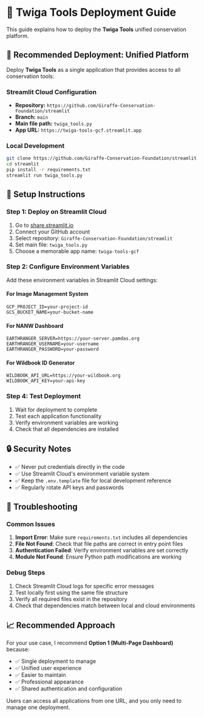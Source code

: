 # 🚀 Twiga Tools Deployment Guide

This guide explains how to deploy the **Twiga Tools** unified conservation platform.

## 🌟 Recommended Deployment: Unified Platform

Deploy **Twiga Tools** as a single application that provides access to all conservation tools:

### Streamlit Cloud Configuration
- **Repository:** `https://github.com/Giraffe-Conservation-Foundation/streamlit`
- **Branch:** `main` 
- **Main file path:** `twiga_tools.py`
- **App URL:** `https://twiga-tools-gcf.streamlit.app`

### Local Development
```bash
git clone https://github.com/Giraffe-Conservation-Foundation/streamlit.git
cd streamlit
pip install -r requirements.txt
streamlit run twiga_tools.py
```

## 🔧 Setup Instructions

### Step 1: Deploy on Streamlit Cloud

1. Go to [share.streamlit.io](https://share.streamlit.io)
2. Connect your GitHub account
3. Select repository: `Giraffe-Conservation-Foundation/streamlit`
4. Set main file: `twiga_tools.py`
5. Choose a memorable app name: `twiga-tools-gcf`

### Step 2: Configure Environment Variables

Add these environment variables in Streamlit Cloud settings:

#### For Image Management System
```
GCP_PROJECT_ID=your-project-id
GCS_BUCKET_NAME=your-bucket-name
```

#### For NANW Dashboard
```
EARTHRANGER_SERVER=https://your-server.pamdas.org
EARTHRANGER_USERNAME=your-username  
EARTHRANGER_PASSWORD=your-password
```

#### For Wildbook ID Generator
```
WILDBOOK_API_URL=https://your-wildbook.org
WILDBOOK_API_KEY=your-api-key
```

### Step 4: Test Deployment

1. Wait for deployment to complete
2. Test each application functionality
3. Verify environment variables are working
4. Check that all dependencies are installed

## 🔒 Security Notes

- ✅ Never put credentials directly in the code
- ✅ Use Streamlit Cloud's environment variable system
- ✅ Keep the `.env.template` file for local development reference
- ✅ Regularly rotate API keys and passwords

## 🐛 Troubleshooting

### Common Issues

1. **Import Error**: Make sure `requirements.txt` includes all dependencies
2. **File Not Found**: Check that file paths are correct in entry point files
3. **Authentication Failed**: Verify environment variables are set correctly
4. **Module Not Found**: Ensure Python path modifications are working

### Debug Steps

1. Check Streamlit Cloud logs for specific error messages
2. Test locally first using the same file structure
3. Verify all required files exist in the repository
4. Check that dependencies match between local and cloud environments

## 📈 Recommended Approach

For your use case, I recommend **Option 1 (Multi-Page Dashboard)** because:

- ✅ Single deployment to manage
- ✅ Unified user experience
- ✅ Easier to maintain
- ✅ Professional appearance
- ✅ Shared authentication and configuration

Users can access all applications from one URL, and you only need to manage one deployment.
